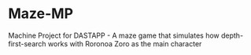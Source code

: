 # Maze-MP
Machine Project for DASTAPP - A maze game that simulates how depth-first-search works with Roronoa Zoro as the main character
